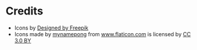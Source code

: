 # Credits
- Icons by <a href='https://www.freepik.com/free-vector/bakery-and-sweets-background_893799.htm'>Designed by Freepik</a> 
- <div>Icons made by <a href="https://www.flaticon.com/authors/mynamepong" title="mynamepong">mynamepong</a> from <a href="https://www.flaticon.com/" title="Flaticon">www.flaticon.com</a> is licensed by <a href="http://creativecommons.org/licenses/by/3.0/" title="Creative Commons BY 3.0" target="_blank">CC 3.0 BY</a></div>